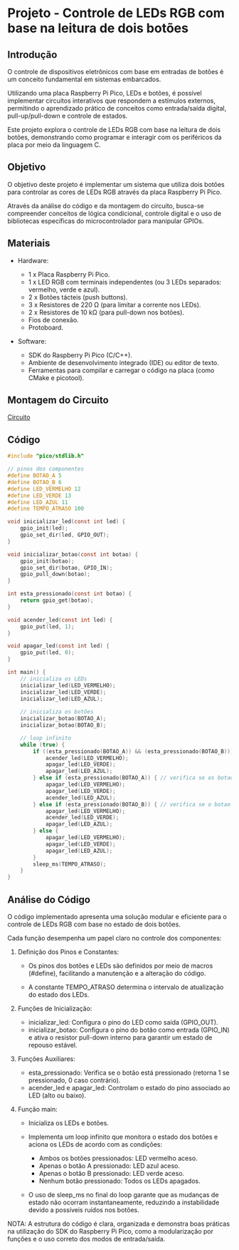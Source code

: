 # Projeto - Controle de LEDs RGB com base na leitura de dois botões

## Introdução

O controle de dispositivos eletrônicos com base em entradas de botões é um conceito fundamental em sistemas embarcados. 

Utilizando uma placa Raspberry Pi Pico, LEDs e botões, é possível implementar circuitos interativos que respondem a estímulos externos, 
permitindo o aprendizado prático de conceitos como entrada/saída digital, pull-up/pull-down e controle de estados. 

Este projeto explora o controle de LEDs RGB com base na leitura de dois botões, demonstrando como programar e interagir com os periféricos da placa por meio da linguagem C.

## Objetivo

O objetivo deste projeto é implementar um sistema que utiliza dois botões para controlar as cores de LEDs RGB através da placa Raspberry Pi Pico. 

Através da análise do código e da montagem do circuito, busca-se compreender conceitos de lógica condicional, controle digital e o uso de bibliotecas específicas do microcontrolador 
para manipular GPIOs.

## Materiais 

* Hardware:

	- 1 x Placa Raspberry Pi Pico.
	- 1 x LED RGB com terminais independentes (ou 3 LEDs separados: vermelho, verde e azul).
	- 2 x Botões tácteis (push buttons).
	- 3 x Resistores de 220 Ω (para limitar a corrente nos LEDs).
	- 2 x Resistores de 10 kΩ (para pull-down nos botões).
	- Fios de conexão.
	- Protoboard.

* Software:

	- SDK do Raspberry Pi Pico (C/C++).
	- Ambiente de desenvolvimento integrado (IDE) ou editor de texto.
	- Ferramentas para compilar e carregar o código na placa (como CMake e picotool).

## Montagem do Circuito

[Circuito]()

## Código


```C
#include "pico/stdlib.h"

// pinos dos componentes
#define BOTAO_A 5
#define BOTAO_B 6
#define LED_VERMELHO 12
#define LED_VERDE 13
#define LED_AZUL 11
#define TEMPO_ATRASO 100

void inicializar_led(const int led) {
	gpio_init(led);
	gpio_set_dir(led, GPIO_OUT);
}

void inicializar_botao(const int botao) {
	gpio_init(botao);
	gpio_set_dir(botao, GPIO_IN);
	gpio_pull_down(botao);	
}

int esta_pressionado(const int botao) {
	return gpio_get(botao);
}

void acender_led(const int led) {
	gpio_put(led, 1);	
}

void apagar_led(const int led) {
	gpio_put(led, 0);
}

int main() {
	// inicializa os LEDs
	inicializar_led(LED_VERMELHO);
	inicializar_led(LED_VERDE);	
	inicializar_led(LED_AZUL);
	
	// inicializa os botões
	inicializar_botao(BOTAO_A);
	inicializar_botao(BOTAO_B);

	// loop infinito
	while (true) {
		if ((esta_pressionado(BOTAO_A)) && (esta_pressionado(BOTAO_B))) { // verifica se os botoes A e B estão pressionados
 			acender_led(LED_VERMELHO); 
			apagar_led(LED_VERDE);
			apagar_led(LED_AZUL);
		} else if (esta_pressionado(BOTAO_A)) { // verifica se os botao A está pressionado
			apagar_led(LED_VERMELHO);
			apagar_led(LED_VERDE);
			acender_led(LED_AZUL);
		} else if (esta_pressionado(BOTAO_B)) { // verifica se o botao B está pressionado
			apagar_led(LED_VERMELHO);
			acender_led(LED_VERDE);
			apagar_led(LED_AZUL);
		} else { 
			apagar_led(LED_VERMELHO);
			apagar_led(LED_VERDE);
			apagar_led(LED_AZUL);
		}
		sleep_ms(TEMPO_ATRASO);
	}
}
```

## Análise do Código

O código implementado apresenta uma solução modular e eficiente para o controle de LEDs RGB com base no estado de dois botões. 

Cada função desempenha um papel claro no controle dos componentes:

1. Definição dos Pinos e Constantes:

	- Os pinos dos botões e LEDs são definidos por meio de macros (#define), facilitando a manutenção e a alteração do código.

	- A constante TEMPO_ATRASO determina o intervalo de atualização do estado dos LEDs.

2. Funções de Inicialização:

	- inicializar_led: Configura o pino do LED como saída (GPIO_OUT).
	- inicializar_botao: Configura o pino do botão como entrada (GPIO_IN) e ativa o resistor pull-down interno para garantir um estado de repouso estável.

3. Funções Auxiliares:

	- esta_pressionado: Verifica se o botão está pressionado (retorna 1 se pressionado, 0 caso contrário).
	- acender_led e apagar_led: Controlam o estado do pino associado ao LED (alto ou baixo).

4. Função main:

	- Inicializa os LEDs e botões.
	- Implementa um loop infinito que monitora o estado dos botões e aciona os LEDs de acordo com as condições:
		- Ambos os botões pressionados: LED vermelho aceso.
		- Apenas o botão A pressionado: LED azul aceso.
		- Apenas o botão B pressionado: LED verde aceso.
		- Nenhum botão pressionado: Todos os LEDs apagados.

	- O uso de sleep_ms no final do loop garante que as mudanças de estado não ocorram instantaneamente, reduzindo a instabilidade devido a possíveis ruídos nos botões.

NOTA: A estrutura do código é clara, organizada e demonstra boas práticas na utilização do SDK do Raspberry Pi Pico, como a modularização por funções e o uso correto dos modos de entrada/saída.
